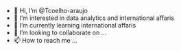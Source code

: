 - 👋 Hi, I’m @Tcoelho-araujo
- 👀 I’m interested in data analytics and international affaris
- 🌱 I’m currently learning international affaris
- 💞️ I’m looking to collaborate on ...
- 📫 How to reach me ...

<!---
Tcoelho-araujo/Tcoelho-araujo is a ✨ special ✨ repository because its `README.md` (this file) appears on your GitHub profile.
You can click the Preview link to take a look at your changes.
--->

